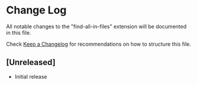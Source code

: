 # Change Log

All notable changes to the "find-all-in-files" extension will be documented in this file.

Check [Keep a Changelog](http://keepachangelog.com/) for recommendations on how to structure this file.

## [Unreleased]

- Initial release